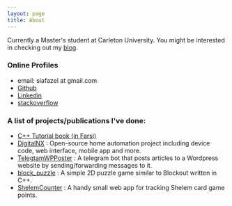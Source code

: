 ```yaml
---
layout: page
title: About
---
```


Currently a Master's student at Carleton University.
You might be interested in checking out my <a href="/blog">blog</a>.

### Online Profiles

- email: siafazel at gmail.com
- <a href="https://github.com/alavifazel">Github</a>
- <a href="https://www.linkedin.com/in/alavifazel/">Linkedin</a>
- <a href="https://stackoverflow.com/users/6737309/iman-a-fazel">stackoverflow</a>

### A list of projects/publications I've done:
- <a href="">C++ Tutorial book (in Farsi)</a>
- <a href="https://github.com/DigitalNX">DigitalNX</a> : Open-source home automation project including device code, web interface, mobile app and more.
- <a href="https://github.com/alavifazel/telegramWPPoster">TelegtamWPPoster</a> : A telegram bot that posts articles to a Wordpress website by sending/forwarding messages to it.
- <a href="https://github.com/alavifazel/block_puzzle">block_puzzle</a> : A simple 2D puzzle game similar to Blockout written in C++.
- <a href="https://github.com/alavifazel/ShelemCounter">ShelemCounter</a> : A handy small web app for tracking Shelem card game points.
